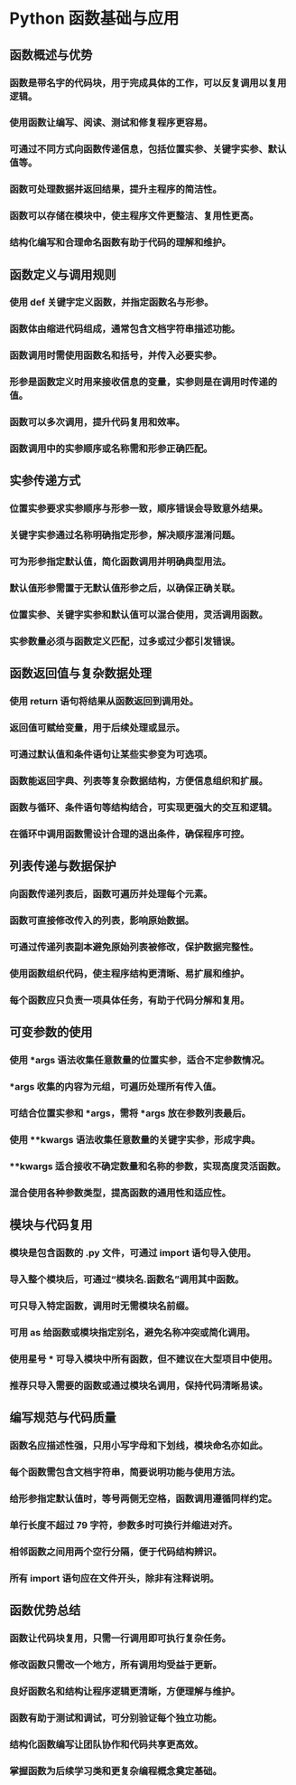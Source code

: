 # Python 函数基础与应用

## 函数概述与优势
### 函数是带名字的代码块，用于完成具体的工作，可以反复调用以复用逻辑。
### 使用函数让编写、阅读、测试和修复程序更容易。
### 可通过不同方式向函数传递信息，包括位置实参、关键字实参、默认值等。
### 函数可处理数据并返回结果，提升主程序的简洁性。
### 函数可以存储在模块中，使主程序文件更整洁、复用性更高。
### 结构化编写和合理命名函数有助于代码的理解和维护。

## 函数定义与调用规则
### 使用 def 关键字定义函数，并指定函数名与形参。
### 函数体由缩进代码组成，通常包含文档字符串描述功能。
### 函数调用时需使用函数名和括号，并传入必要实参。
### 形参是函数定义时用来接收信息的变量，实参则是在调用时传递的值。
### 函数可以多次调用，提升代码复用和效率。
### 函数调用中的实参顺序或名称需和形参正确匹配。

## 实参传递方式
### 位置实参要求实参顺序与形参一致，顺序错误会导致意外结果。
### 关键字实参通过名称明确指定形参，解决顺序混淆问题。
### 可为形参指定默认值，简化函数调用并明确典型用法。
### 默认值形参需置于无默认值形参之后，以确保正确关联。
### 位置实参、关键字实参和默认值可以混合使用，灵活调用函数。
### 实参数量必须与函数定义匹配，过多或过少都引发错误。

## 函数返回值与复杂数据处理
### 使用 return 语句将结果从函数返回到调用处。
### 返回值可赋给变量，用于后续处理或显示。
### 可通过默认值和条件语句让某些实参变为可选项。
### 函数能返回字典、列表等复杂数据结构，方便信息组织和扩展。
### 函数与循环、条件语句等结构结合，可实现更强大的交互和逻辑。
### 在循环中调用函数需设计合理的退出条件，确保程序可控。

## 列表传递与数据保护
### 向函数传递列表后，函数可遍历并处理每个元素。
### 函数可直接修改传入的列表，影响原始数据。
### 可通过传递列表副本避免原始列表被修改，保护数据完整性。
### 使用函数组织代码，使主程序结构更清晰、易扩展和维护。
### 每个函数应只负责一项具体任务，有助于代码分解和复用。

## 可变参数的使用
### 使用 *args 语法收集任意数量的位置实参，适合不定参数情况。
### *args 收集的内容为元组，可遍历处理所有传入值。
### 可结合位置实参和 *args，需将 *args 放在参数列表最后。
### 使用 **kwargs 语法收集任意数量的关键字实参，形成字典。
### **kwargs 适合接收不确定数量和名称的参数，实现高度灵活函数。
### 混合使用各种参数类型，提高函数的通用性和适应性。

## 模块与代码复用
### 模块是包含函数的 .py 文件，可通过 import 语句导入使用。
### 导入整个模块后，可通过“模块名.函数名”调用其中函数。
### 可只导入特定函数，调用时无需模块名前缀。
### 可用 as 给函数或模块指定别名，避免名称冲突或简化调用。
### 使用星号 * 可导入模块中所有函数，但不建议在大型项目中使用。
### 推荐只导入需要的函数或通过模块名调用，保持代码清晰易读。

## 编写规范与代码质量
### 函数名应描述性强，只用小写字母和下划线，模块命名亦如此。
### 每个函数需包含文档字符串，简要说明功能与使用方法。
### 给形参指定默认值时，等号两侧无空格，函数调用遵循同样约定。
### 单行长度不超过 79 字符，参数多时可换行并缩进对齐。
### 相邻函数之间用两个空行分隔，便于代码结构辨识。
### 所有 import 语句应在文件开头，除非有注释说明。

## 函数优势总结
### 函数让代码块复用，只需一行调用即可执行复杂任务。
### 修改函数只需改一个地方，所有调用均受益于更新。
### 良好函数名和结构让程序逻辑更清晰，方便理解与维护。
### 函数有助于测试和调试，可分别验证每个独立功能。
### 结构化函数编写让团队协作和代码共享更高效。
### 掌握函数为后续学习类和更复杂编程概念奠定基础。
